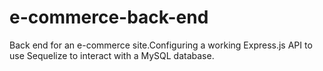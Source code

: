 # e-commerce-back-end
Back end for an e-commerce site.Configuring a working Express.js API to use Sequelize to interact with a MySQL database.
